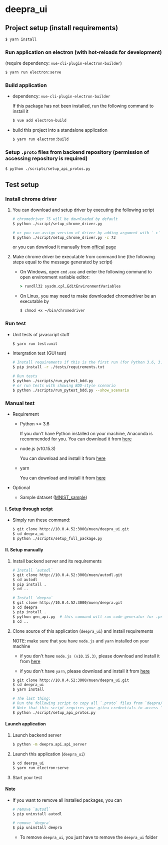 # deepra_ui

## Project setup (install requirements)
```bash
$ yarn install
```

### Run application on electron (with hot-reloads for development)
(require dependency: `vue-cli-plugin-electron-builder`)
```bash
$ yarn run electron:serve
```

### Build application
- dependency: `vue-cli-plugin-electron-builder`

    If this package has not been installed, run the following command to install it
    ```bash
    $ vue add electron-build
    ```

- build this project into a standalone application
    ```bash
    $ yarn run electron:build
    ```

### Setup `.proto` files from backend repository (permission of accessing repository is required)
```bash
$ python ./scripts/setup_api_protos.py
```

## Test setup
### Install chrome driver
1. You can download and setup driver by executing the following script

    ```bash
    # chromedriver 75 will be downloaded by default
    $ python ./script/setup_chrome_driver.py

    # or you can assign version of driver by adding argument with `-c`
    $ python ./script/setup_chrome_driver.py -c 73
    ```
    or you can download it manually from [offical page](http://chromedriver.chromium.org/downloads)

2. Make chrome driver be executable from command line (the following steps equal to the message generated by script)

    - On Windows, open `cmd.exe` and enter the following command to open environment variable editor:

        ```bat
        > rundll32 sysdm.cpl,EditEnvironmentVariables
        ```

    - On Linux, you may need to make downloaded chromedriver be an executable by

        ```bash
        $ chmod +x ~/bin/chromedriver
        ```

### Run test
- Unit tests of javascript stuff

    ```bash
    $ yarn run test:unit
    ```

- Intergration test (GUI test)

    ```bash
    # Install requirements if this is the first run (for Python 3.6, 3.7)
    $ pip install -r ./tests/requirements.txt

    # Run tests
    $ python ./scripts/run_pytest_bdd.py
    # or run tests with showing BDD-style scenario
    $ python ./scripts/run_pytest_bdd.py --show_scenario
    ```

### Manual test

- Requirement
    - Python >= 3.6
    
        If you don't have Python installed on your machine, Anaconda is recommended for you. You can download it from [here](https://repo.continuum.io/archive/Anaconda3-5.3.0-Windows-x86_64.exe)

    - node.js (v10.15.3)

        You can download and install it from [here](https://nodejs.org/zh-tw/download/releases/)

    - yarn

        You can download and install it from [here](https://yarnpkg.com/lang/en/docs/install/#windows-stable)

- Optional
    - Sample dataset ([MNIST_sample](https://mega.nz/#!Ld5jhYxQ!dhqRGX6TAoSwae9rIlNgREy-HzHMTa-PHZ1DkT-pFh8))


#### I. Setup through script

- Simply run these command:

    ```bash
    $ git clone http://10.0.4.52:3000/muen/deepra_ui.git
    $ cd deepra_ui
    $ python ./scripts/setup_full_package.py
    ```

#### II. Setup manually

1. Install backend server and its requirements

    ```bash
    # Install `autodl`
    $ git clone http://10.0.4.52:3000/muen/autodl.git
    $ cd autodl
    $ pip install .
    $ cd ..

    # Install `deepra`
    $ git clone http://10.0.4.52:3000/muen/deepra.git
    $ cd deepra
    $ pip install .
    $ python gen_api.py  # this command will run code generator for .proto files
    $ cd ..
    ```

2. Clone source of this application (`deepra_ui`) and install requirements

    NOTE: make sure that you have `node.js` and `yarn` installed on your machine
    
    - if you don't have `node.js (v10.15.3)`, please download and install it from [here](https://nodejs.org/zh-tw/download/releases/)

    - if you don't have `yarn`, please download and install it from [here](https://yarnpkg.com/lang/en/docs/install/#windows-stable)

    ```bash
    $ git clone http://10.0.4.52:3000/muen/deepra_ui.git
    $ cd deepra_ui
    $ yarn install

    # The last thing:
    # Run the following script to copy all `.proto` files from `deepra/deepra/api/protos` into `deepra_ui/src/api/protos`.
    # Note that this script requires your gitea credentials to access `deepra` repository.
    $ python ./script/setup_api_protos.py
    ```

#### Launch application

1. Launch backend server

    ```bash
    $ python -m deepra.api.api_server
    ```

2. Launch this application (`deepra_ui`)

    ```bash
    $ cd deerpa_ui
    $ yarn run electron:serve
    ```

3. Start your test


#### Note

- If you want to remove all installed packages, you can

    ```bash
    # remove `autodl`
    $ pip uninstall autodl

    # remove `deepra`
    $ pip uninstall deepra
    ```

    - To remove `deepra_ui`, you just have to remove the `deepra_ui` folder
